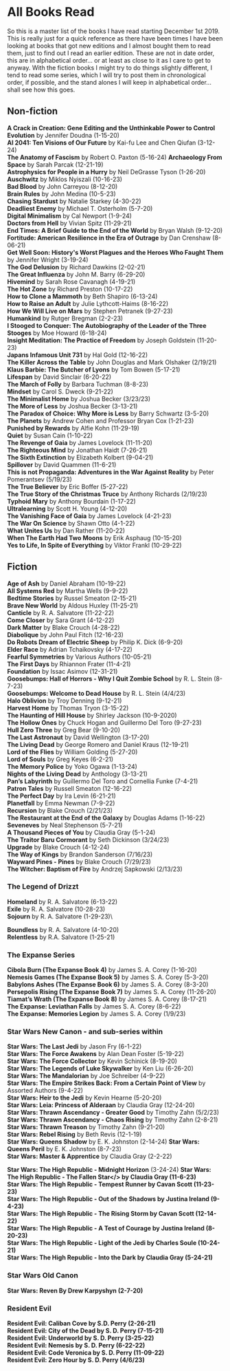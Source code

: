 # All Books Read

So this is a master list of the books I have read starting December 1st 2019. This is really just for a quick reference as there have been times I have been looking at books that got new editions and I almost bought them to read them, just to find out I read an earlier edition. These are not in date order, this are in alphabetical order... or at least as close to it as I care to get to anyway.
With the fiction books I might try to do things slightly different, I tend to read some series, which I will try to post them in chronological order, if possible, and the stand alones I will keep in alphabetical order... shall see how this goes.

## Non-fiction
<b>A Crack in Creation: Gene Editing and the Unthinkable Power to Control Evolution</b> by Jennifer Doudna (1-15-20)\
<b>AI 2041: Ten Visions of Our Future</b> by Kai-fu Lee and Chen Qiufan (3-12-24)\
<b>The Anatomy of Fascism</b> by Robert O. Paxton (5-16-24)
<b>Archaeology From Space</b> by Sarah Parcak (12-21-19)\
<b>Astrophysics for People in a Hurry</b> by Neil DeGrasse Tyson (1-26-20)\
<b>Auschwitz</b> by Miklos Nyiszali (10-16-23)\
<b>Bad Blood</b> by John Carreyou (8-12-20)\
<b>Brain Rules</b> by John Medina (10-5-23)\
<b>Chasing Stardust</b> by Natalie Starkey (4-30-22)\
<b>Deadliest Enemy</b> by Michael T. Osterholm (5-7-20)\
<b>Digital Minimalism</b> by Cal Newport (1-9-24)\
<b>Doctors from Hell</b> by Vivian Spitz (11-29-21)\
<b>End Times: A Brief Guide to the End of the World</b> by Bryan Walsh (9-12-20)\
<b>Fortitude: American Resilience in the Era of Outrage</b> by Dan Crenshaw (8-06-21)\
<b>Get Well Soon: History's Worst Plagues and the Heroes Who Faught Them</b> by Jennifer Wright (3-19-24)\
<b>The God Delusion</b> by Richard Dawkins (2-02-21)\
<b>The Great Influenza</b> by John M. Barry (6-29-20)\
<b>Hivemind</b> by Sarah Rose Cavanagh (4-19-21)\
<b>The Hot Zone</b> by Richard Preston (10-17-22)\
<b>How to Clone a Mammoth</b> by Beth Shapiro (6-13-24)\
<b>How to Raise an Adult</b> by Julie Lythcott-Haims (8-16-22)\
<b>How We Will Live on Mars</b> by Stephen Petranek (9-27-23)\
<b>Humankind</b> by Rutger Bregman (2-2-23)\
<b>I Stooged to Conquer: The Autobiography of the Leader of the Three Stooges</b> by Moe Howard (6-18-24)\
<b>Insight Meditation: The Practice of Freedom</b> by Joseph Goldstein (11-20-23)\
<b>Japans Infamous Unit 731</b> by Hal Gold (12-16-22)\
<b>The Killer Across the Table</b> by John Douglas and Mark Olshaker (2/19/21)\
<b>Klaus Barbie: The Butcher of Lyons</b> by Tom Bowen (5-17-21)\
<b>Lifespan</b> by David Sinclair (6-20-22)\
<b>The March of Folly</b> by Barbara Tuchman (8-8-23)\
<b>Mindset</b> by Carol S. Dweck (9-21-22)\
<b>The Minimalist Home</b> by Joshua Becker (3/23/23)\
<b>The More of Less</b> by Joshua Becker (3-13-21)\
<b>The Paradox of Choice: Why More is Less</b> by Barry Schwartz (3-5-20)\
<b>The Planets</b> by Andrew Cohen and Professor Bryan Cox (1-21-23)\
<b>Punished by Rewards</b> by Alfie Kohn (11-29-19)\
<b>Quiet</b> by Susan Cain (1-10-22)\
<b>The Revenge of Gaia</b> by James Lovelock (11-11-20)\
<b>The Righteous Mind</b> by Jonathan Haidt (7-26-21)\
<b>The Sixth Extinction</b> by Elizabeth Kolbert (9-04-21)\
<b>Spillover</b> by David Quammen (11-6-21)\
<b>This is not Propaganda: Adventures in the War Against Reality</b> by Peter Pomerantsev (5/19/23)\
<b>The True Believer</b> by Eric Boffer (5-27-22)\
<b>The True Story of the Christmas Truce</b> by Anthony Richards (2/19/23)\
<b>Typhoid Mary</b> by Anthony Bourdain (1-17-22)\
<b>Ultralearning</b> by Scott H. Young (4-12-20)\
<b>The Vanishing Face of Gaia</b> by James Lovelock (4-21-23)\
<b>The War On Science</b> by Shawn Otto (4-1-22)\
<b>What Unites Us</b> by Dan Rather (11-20-22)\
<b>When The Earth Had Two Moons</b> by Erik Asphaug (10-15-20)\
<b>Yes to Life, In Spite of Everything</b> by Viktor Frankl (10-29-22)



## Fiction
<b>Age of Ash</b> by Daniel Abraham (10-19-22)\
<b>All Systems Red</b> by Martha Wells (9-9-22)\
<b>Bedtime Stories</b> by Russel Smeaton (2-15-21)\
<b>Brave New World</b> by Aldous Huxley (11-25-21)\
<b>Canticle</b> by R. A. Salvatore (11-22-22)\
<b>Come Closer</b> by Sara Grant (4-12-22)\
<b>Dark Matter</b> by Blake Crouch (4-28-22)\
<b>Diabolique</b> by John Paul Fitch (12-16-23)\
<b>Do Robots Dream of Electric Sheep</b> by Philip K. Dick (6-9-20)\
<b>Elder Race</b> by Adrian Tchaikovsky (4-17-22)\
<b>Fearful Symmetries</b> by Various Authors (10-05-21)\
<b>The First Days</b> by Rhiannon Frater (11-4-21)\
<b>Foundation</b> by Issac Asimov (12-31-21)\
<b>Goosebumps: Hall of Horrors - Why I Quit Zombie School</b> by R. L. Stein (8-7-23)\
<b>Goosebumps: Welcome to Dead House</b> by R. L. Stein (4/4/23)\
<b>Halo Oblivion</b> by Troy Denning (9-12-21)\
<b>Harvest Home</b> by Thomas Tryon (3-15-22)\
<b>The Haunting of Hill House</b> by Shirley Jackson (10-9-2020)\
<b>The Hollow Ones</b> by Chuck Hogan and Guillermo Del Toro (9-27-23)\
<b>Hull Zero Three</b> by Greg Bear (9-10-20)\
<b>The Last Astronaut</b> by David Wellington (3-17-20)\
<b>The Living Dead</b> by George Romero and Daniel Kraus (12-19-21)\
<b>Lord of the Flies</b> by William Golding (5-27-20)\
<b>Lord of Souls</b> by Greg Keyes (6-2-21)\
<b>The Memory Police</b> by Yoko Ogawa (1-13-24)\
<b>Nights of the Living Dead</b> by Anthology (3-13-21)\
<b>Pan’s Labyrinth</b> by Guillermo Del Toro and Cornellia Funke (7-4-21)\
<b>Patron Tales</b> by Russell Smeaton  (12-16-22)\
<b>The Perfect Day</b> by Ira Levin (6-21-21)\
<b>Planetfall</b> by Emma Newman (7-9-22)\
<b>Recursion</b> by Blake Crouch (2/21/23)\
<b>The Restaurant at the End of the Galaxy</b> by Douglas Adams (1-16-22)\
<b>Seveneves</b> by Neal Stephenson (5-7-21)\
<b>A Thousand Pieces of You</b> by Claudia Gray (5-1-24)\
<b>The Traitor Baru Cormorant</b> by Seth Dickinson (3/24/23)\
<b>Upgrade</b> by Blake Crouch (4-12-24)\
<b>The Way of Kings</b> by Brandon Sanderson (7/16/23)\
<b>Wayward Pines - Pines</b> by Blake Crouch (7/29/23)\
<b>The Witcher: Baptism of Fire</b> by Andrzej Sapkowski (2/13/23)

### The Legend of Drizzt
<b>Homeland</b> by R. A. Salvatore (6-13-22)\
<b>Exile</b> by R. A. Salvatore (10-28-23)\
<b>Sojourn</b> by R. A. Salvatore (1-29-23)\

<b>Boundless</b> by R. A. Salvatore (4-10-20)\
<b>Relentless</b> by R.A. Salvatore (1-25-21)


### The Expanse Series
<b>Cibola Burn (The Expanse Book 4)</b> by James S. A. Corey (1-16-20)\
<b>Nemesis Games (The Expanse Book 5)</b> by James S. A. Corey (5-3-20)\
<b>Babylons Ashes (The Expanse Book 6)</b> by James S. A. Corey (8-3-20)\
<b>Persepolis Rising (The Expanse Book 7)</b> by James S. A. Corey (11-26-20)\
<b>Tiamat’s Wrath (The Expanse Book 8)</b> by James S. A. Corey (8-17-21)\
<b>The Expanse: Leviathan Falls</b> by James S. A. Corey (8-6-22)\
<b>The Expanse: Memories Legion</b> by James S. A. Corey (1/9/23)

### Star Wars New Canon - and sub-series within
<b>Star Wars: The Last Jedi</b> by Jason Fry (6-1-22)\
<b>Star Wars: The Force Awakens</b> by Alan Dean Foster (5-19-22)\
<b>Star Wars: The Force Collector</b> by Kevin Schinick (8-19-20)\
<b>Star Wars: The Legends of Luke Skywalker</b> by Ken Liu (6-26-20)\
<b>Star Wars: The Mandalorian</b> by Joe Schreiber (4-9-22)\
<b>Star Wars: The Empire Strikes Back: From a Certain Point of View</b> by Assorted Authors (9-4-22)\
<b>Star Wars: Heir to the Jedi</b> by Kevin Hearne (5-20-20)\
<b>Star Wars: Leia: Princess of Alderaan</b> by Claudia Gray (12-24-20)\
<b>Star Wars: Thrawn Ascendancy - Greater Good</b> by Timothy Zahn (5/2/23)\
<b>Star Wars: Thrawn Ascendancy - Chaos Rising</b> by Timothy Zahn (2-8-21)\
<b>Star Wars: Thrawn Treason</b> by Timothy Zahn (9-21-20)\
<b>Star Wars: Rebel Rising</b> by Beth Revis (12-1-19)\
<b>Star Wars: Queens Shadow</b> by E. K. Johnston (2-14-24)
<b>Star Wars: Queens Peril</b> by E. K. Johnston (8-7-23)\
<b>Star Wars: Master & Apprentice</b> by Claudia Gray (2-2-22)

<b>Star Wars: The High Republic - Midnight Horizon</b> (3-24-24)
<b>Star Wars: The High Republic - The Fallen Star</> by Claudia Gray (11-6-23)\
<b>Star Wars: The High Republic - Tempest Runner</b> by Cavan Scott (11-23-23)\
<b>Star Wars: The High Republic - Out of the Shadows</b> by Justina Ireland (9-4-23)\
<b>Star Wars: The High Republic - The Rising Storm</b> by Cavan Scott (12-14-22)\
<b>Star Wars: The High Republic - A Test of Courage</b> by Justina Ireland (8-20-23)\
<b>Star Wars: The High Republic - Light of the Jedi</b> by Charles Soule (10-24-21)\
<b>Star Wars: The High Republic - Into the Dark</b> by Claudia Gray (5-24-21)

### Star Wars Old Canon
<b>Star Wars: Reven</b> By Drew Karpyshyn (2-7-20)

### Resident Evil
<b>Resident Evil: Caliban Cove</b> by S.D. Perry (2-26-21)\
<b>Resident Evil: City of the Dead</b> by S. D. Perry (7-15-21)\
<b>Resident Evil: Underworld</b> by S. D. Perry (3-25-22)\
<b>Resident Evil: Nemesis</b> by S. D. Perry (6-22-22)\
<b>Resident Evil: Code Veronica</b> by S. D. Perry (11-09-22)\
<b>Resident Evil: Zero Hour</b> by S. D. Perry (4/6/23)